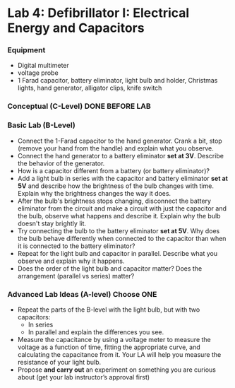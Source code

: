 
# Lab 4: Defibrillator I: Electrical Energy and Capacitors

### Equipment

-   Digital multimeter
-   voltage probe
-   1 Farad capacitor, battery eliminator, light bulb and holder,
    Christmas lights, hand generator, alligator clips, knife switch

### Conceptual (C-Level) DONE BEFORE LAB

### Basic Lab (B-Level)

- Connect the 1-Farad capacitor to the hand generator. Crank a bit,
  stop (remove your hand from the handle) and explain what you
  observe.
- Connect the hand generator to a battery eliminator **set at 3V**. Describe the behavior of the generator.
- How is a capacitor different from a battery (or battery eliminator)?
- Add a light bulb in series with the capacitor and battery eliminator **set at 5V** and
  describe how the brightness of the bulb changes with time. Explain why the brightness changes the way it does.
- After the bulb's brightness stops changing, disconnect the battery eliminator from the circuit and make a circuit with just the capacitor and the bulb, observe what happens and describe it. Explain why the bulb doesn't stay brightly lit.
- Try connecting the bulb to the battery eliminator **set at 5V**. Why does the bulb behave differently when connected to the capacitor than when it is connected to the battery eliminator?
- Repeat for the light bulb and capacitor in parallel. Describe what you observe and explain why it happens.
- Does the order of the light bulb and capacitor matter? Does the
arrangement (parallel vs series) matter?

### Advanced Lab Ideas (A-level) Choose ONE

+ Repeat the parts of the B-level with the light bulb, but with two capacitors:
    * In series
    * In parallel
  and explain the differences you see.
+ Measure the capacitance by using a voltage meter to measure the voltage as a function of time, fitting the appropriate curve, and calculating the capacitance from it. Your LA will help you measure the resistance of your light bulb.
+ Propose **and carry out** an experiment on something you are curious
  about (get your lab instructor’s approval first)
